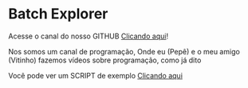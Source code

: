 # Batch Explorer
Acesse o canal do nosso GITHUB [Clicando aqui](https://www.youtube.com/channel/UCyif5KwkyXC4tZFXQN3Cl3Q)!

Nos somos um canal de programação, Onde eu (Pepê) e o meu amigo (Vitinho) fazemos vídeos sobre programação, como já dito

Você pode ver um SCRIPT de exemplo [Clicando aqui](https://github.com/Pepe-77777/General-Tasks)
